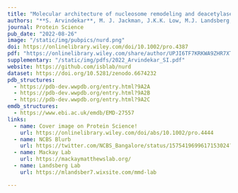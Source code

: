 ```yaml
---
title: "Molecular architecture of nucleosome remodeling and deacetylase sub-complexes by integrative structure determination"
authors: "**S. Arvindekar**, M. J. Jackman, J.K.K. Low, M.J. Landsberg, J.P. Mackay, **S. Viswanath**"
journal: Protein Science 
pub_date: "2022-08-26"
image: "/static/img/pubpics/nurd.png"
doi: https://onlinelibrary.wiley.com/doi/10.1002/pro.4387
pdf: "https://onlinelibrary.wiley.com/share/author/UPJI6TF7KRKWA9ZHR7XT?target=10.1002/pro.4387" 
supplementary: "/static/img/pdfs/2022_Arvindekar_SI.pdf"
website: https://github.com/isblab/nurd
dataset: https://doi.org/10.5281/zenodo.6674232
pdb_structures:
  - https://pdb-dev.wwpdb.org/entry.html?9A2A
  - https://pdb-dev.wwpdb.org/entry.html?9A2B
  - https://pdb-dev.wwpdb.org/entry.html?9A2C
emdb_structures: 
  - https://www.ebi.ac.uk/emdb/EMD-27557
links:
  - name: Cover image on Protein Science!
    url: https://onlinelibrary.wiley.com/doi/abs/10.1002/pro.4444
  - name: NCBS Blurb
    url: https://twitter.com/NCBS_Bangalore/status/1575419699617153024?s=20&t=_1QiTq9OPfbPaxheR70FOw 
  - name: Mackay Lab
    url: https://mackaymatthewslab.org/
  - name: Landsberg Lab
    url: https://mlandsber7.wixsite.com/mmd-lab

---
```

